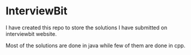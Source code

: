 # InterviewBit

I have created this repo to store the solutions I have submitted on interviewbit website.

Most of the solutions are done in java while few of them are done in cpp.
